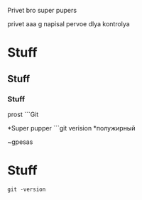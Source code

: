 Privet bro 
super pupers

privet 
aaa
g
napisal pervoe dlya kontrolya
# Stuff 
## Stuff 
### Stuff 
prost ```Git


*Super pupper  ```git verision 
*полужирный 


~gpesas

# Stuff
```git -version```
